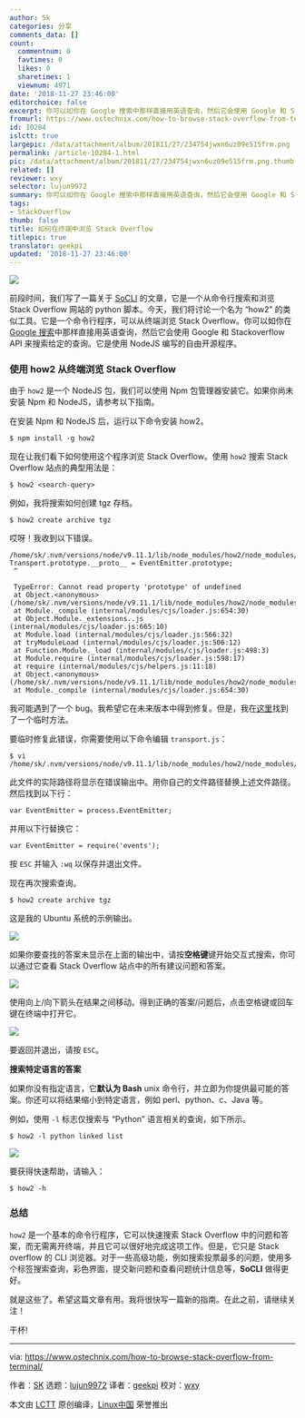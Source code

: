 ```yaml
---
author: Sk
categories: 分享
comments_data: []
count:
  commentnum: 0
  favtimes: 0
  likes: 0
  sharetimes: 1
  viewnum: 4971
date: '2018-11-27 23:46:00'
editorchoice: false
excerpt: 你可以如你在 Google 搜索中那样直接用英语查询，然后它会使用 Google 和 Stackoverflow API 来搜索给定的查询。
fromurl: https://www.ostechnix.com/how-to-browse-stack-overflow-from-terminal/
id: 10284
islctt: true
largepic: /data/attachment/album/201811/27/234754jwxn6uz09e515frm.png
permalink: /article-10284-1.html
pic: /data/attachment/album/201811/27/234754jwxn6uz09e515frm.png.thumb.jpg
related: []
reviewer: wxy
selector: lujun9972
summary: 你可以如你在 Google 搜索中那样直接用英语查询，然后它会使用 Google 和 Stackoverflow API 来搜索给定的查询。
tags:
- StackOverflow
thumb: false
title: 如何在终端中浏览 Stack Overflow
titlepic: true
translator: geekpi
updated: '2018-11-27 23:46:00'
---
```


![](/data/attachment/album/201811/27/234754jwxn6uz09e515frm.png)


前段时间，我们写了一篇关于 [SoCLI](https://www.ostechnix.com/search-browse-stack-overflow-website-commandline/) 的文章，它是一个从命令行搜索和浏览 Stack Overflow 网站的 python 脚本。今天，我们将讨论一个名为 “how2” 的类似工具。它是一个命令行程序，可以从终端浏览 Stack Overflow。你可以如你在 [Google 搜索](https://www.ostechnix.com/google-search-navigator-enhance-keyboard-navigation-in-google-search/)中那样直接用英语查询，然后它会使用 Google 和 Stackoverflow API 来搜索给定的查询。它是使用 NodeJS 编写的自由开源程序。


### 使用 how2 从终端浏览 Stack Overflow


由于 `how2` 是一个 NodeJS 包，我们可以使用 Npm 包管理器安装它。如果你尚未安装 Npm 和 NodeJS，请参考以下指南。


在安装 Npm 和 NodeJS 后，运行以下命令安装 how2。



```
$ npm install -g how2
```

现在让我们看下如何使用这个程序浏览 Stack Overflow。使用 `how2` 搜索 Stack Overflow 站点的典型用法是：



```
$ how2 <search-query>
```

例如，我将搜索如何创建 tgz 存档。



```
$ how2 create archive tgz
```

哎呀！我收到以下错误。



```
/home/sk/.nvm/versions/node/v9.11.1/lib/node_modules/how2/node_modules/devnull/transports/transport.js:59
Transport.prototype.__proto__ = EventEmitter.prototype;
 ^

 TypeError: Cannot read property 'prototype' of undefined
 at Object.<anonymous> (/home/sk/.nvm/versions/node/v9.11.1/lib/node_modules/how2/node_modules/devnull/transports/transport.js:59:46)
 at Module._compile (internal/modules/cjs/loader.js:654:30)
 at Object.Module._extensions..js (internal/modules/cjs/loader.js:665:10)
 at Module.load (internal/modules/cjs/loader.js:566:32)
 at tryModuleLoad (internal/modules/cjs/loader.js:506:12)
 at Function.Module._load (internal/modules/cjs/loader.js:498:3)
 at Module.require (internal/modules/cjs/loader.js:598:17)
 at require (internal/modules/cjs/helpers.js:11:18)
 at Object.<anonymous> (/home/sk/.nvm/versions/node/v9.11.1/lib/node_modules/how2/node_modules/devnull/transports/stream.js:8:17)
 at Module._compile (internal/modules/cjs/loader.js:654:30)

```

我可能遇到了一个 bug。我希望它在未来版本中得到修复。但是，我在[这里](https://github.com/santinic/how2/issues/79)找到了一个临时方法。


要临时修复此错误，你需要使用以下命令编辑 `transport.js`：



```
$ vi /home/sk/.nvm/versions/node/v9.11.1/lib/node_modules/how2/node_modules/devnull/transports/transport.js
```

此文件的实际路径将显示在错误输出中。用你自己的文件路径替换上述文件路径。然后找到以下行：



```
var EventEmitter = process.EventEmitter;
```

并用以下行替换它：



```
var EventEmitter = require('events');
```

按 `ESC` 并输入 `:wq` 以保存并退出文件。


现在再次搜索查询。



```
$ how2 create archive tgz
```

这是我的 Ubuntu 系统的示例输出。


![](/data/attachment/album/201811/27/234758swlfpsfopo5p26yo.png)


如果你要查找的答案未显示在上面的输出中，请按**空格键**键开始交互式搜索，你可以通过它查看 Stack Overflow 站点中的所有建议问题和答案。


![](/data/attachment/album/201811/27/234803csxcj3iw7hhzchus.png)


使用向上/向下箭头在结果之间移动。得到正确的答案/问题后，点击空格键或回车键在终端中打开它。


![](/data/attachment/album/201811/27/234805p3n30fko74assffo.png)


要返回并退出，请按 `ESC`。


**搜索特定语言的答案**


如果你没有指定语言，它**默认为 Bash** unix 命令行，并立即为你提供最可能的答案。你还可以将结果缩小到特定语言，例如 perl、python、c、Java 等。


例如，使用 `-l` 标志仅搜索与 “Python” 语言相关的查询，如下所示。



```
$ how2 -l python linked list
```

[![](/data/attachment/album/201811/28/120040wjzh3t7t7r20s07l.png)](http://www.ostechnix.com/wp-content/uploads/2018/04/stack-overflow-4.png)


要获得快速帮助，请输入：



```
$ how2 -h
```

### 总结


`how2` 是一个基本的命令行程序，它可以快速搜索 Stack Overflow 中的问题和答案，而无需离开终端，并且它可以很好地完成这项工作。但是，它只是 Stack overflow 的 CLI 浏览器。对于一些高级功能，例如搜索投票最多的问题，使用多个标签搜索查询，彩色界面，提交新问题和查看问题统计信息等，**SoCLI** 做得更好。


就是这些了。希望这篇文章有用。我将很快写一篇新的指南。在此之前，请继续关注！


干杯!




---


via: <https://www.ostechnix.com/how-to-browse-stack-overflow-from-terminal/>


作者：[SK](https://www.ostechnix.com/author/sk/) 选题：[lujun9972](https://github.com/lujun9972) 译者：[geekpi](https://github.com/wxy) 校对：[wxy](https://github.com/wxy)


本文由 [LCTT](https://github.com/LCTT/TranslateProject) 原创编译，[Linux中国](https://linux.cn/) 荣誉推出